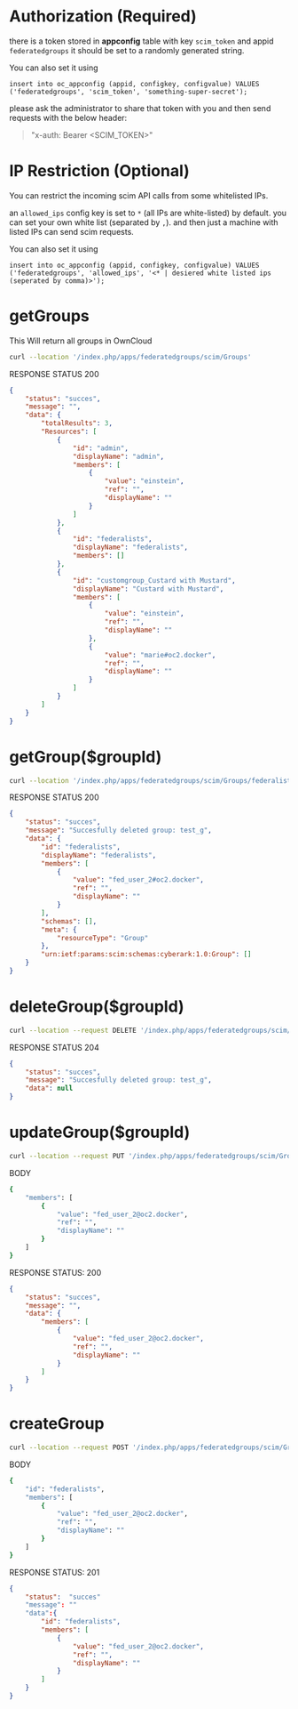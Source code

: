 # Authorization (Required)
there is a token stored in **appconfig** table with key `scim_token` and appid `federatedgroups` it should be set to a randomly generated string. 

You can also set it using
```
insert into oc_appconfig (appid, configkey, configvalue) VALUES ('federatedgroups', 'scim_token', 'something-super-secret');
```

please ask the administrator to share that token with you and then send requests with the below header: 

> "x-auth: Bearer <SCIM_TOKEN>"

# IP Restriction (Optional)
You can restrict the incoming scim API calls from some whitelisted IPs. 

an `allowed_ips` config key is set to `*` (all IPs are white-listed) by default. 
you can set your own white list (separated by `,`). and then just a machine with listed IPs can send scim 
requests.

You can also set it using
```
insert into oc_appconfig (appid, configkey, configvalue) VALUES ('federatedgroups', 'allowed_ips', '<* | desiered white listed ips (seperated by comma)>');
```



# getGroups 
This Will return all groups in OwnCloud

```bash
curl --location '/index.php/apps/federatedgroups/scim/Groups'
```

RESPONSE STATUS 200
```json
{
    "status": "succes",
    "message": "",
    "data": {
        "totalResults": 3,
        "Resources": [
            {
                "id": "admin",
                "displayName": "admin",
                "members": [
                    {
                        "value": "einstein",
                        "ref": "",
                        "displayName": ""
                    }
                ]
            },
            {
                "id": "federalists",
                "displayName": "federalists",
                "members": []
            },
            {
                "id": "customgroup_Custard with Mustard",
                "displayName": "Custard with Mustard",
                "members": [
                    {
                        "value": "einstein",
                        "ref": "",
                        "displayName": ""
                    },
                    {
                        "value": "marie#oc2.docker",
                        "ref": "",
                        "displayName": ""
                    }
                ]
            }
        ]
    }
}
```

# getGroup($groupId)

```bash
curl --location '/index.php/apps/federatedgroups/scim/Groups/federalists'
```

RESPONSE STATUS 200
```json
{
    "status": "succes",
    "message": "Succesfully deleted group: test_g",
    "data": {
        "id": "federalists",
        "displayName": "federalists",
        "members": [
            {
                "value": "fed_user_2#oc2.docker",
                "ref": "",
                "displayName": ""
            }
        ],
        "schemas": [],
        "meta": {
            "resourceType": "Group"
        },
        "urn:ietf:params:scim:schemas:cyberark:1.0:Group": []
    }
}
```

# deleteGroup($groupId)

```bash
curl --location --request DELETE '/index.php/apps/federatedgroups/scim/Groups/federalists'
```
RESPONSE STATUS 204
```json
{
    "status": "succes",
    "message": "Succesfully deleted group: test_g",
    "data": null
}
```

# updateGroup($groupId)

```bash
curl --location --request PUT '/index.php/apps/federatedgroups/scim/Groups/federalists'
```
BODY
```bash
{
    "members": [
        {
            "value": "fed_user_2@oc2.docker",
            "ref": "",
            "displayName": ""
        }
    ]
}
```
RESPONSE STATUS: 200
```json
{
    "status": "succes",
    "message": "",
    "data": {
        "members": [
            {
                "value": "fed_user_2@oc2.docker",
                "ref": "",
                "displayName": ""
            }
        ]
    }
}

```

# createGroup

```bash
curl --location --request POST '/index.php/apps/federatedgroups/scim/Groups'
```
BODY
```bash
{
    "id": "federalists",
    "members": [
        {
            "value": "fed_user_2@oc2.docker",
            "ref": "",
            "displayName": ""
        }
    ]
}
```
RESPONSE STATUS: 201
```json
{
    "status":  "succes"
    "message": ""
    "data":{
        "id": "federalists",
        "members": [
            {
                "value": "fed_user_2@oc2.docker",
                "ref": "",
                "displayName": ""
            }
        ]
    }
}
```

